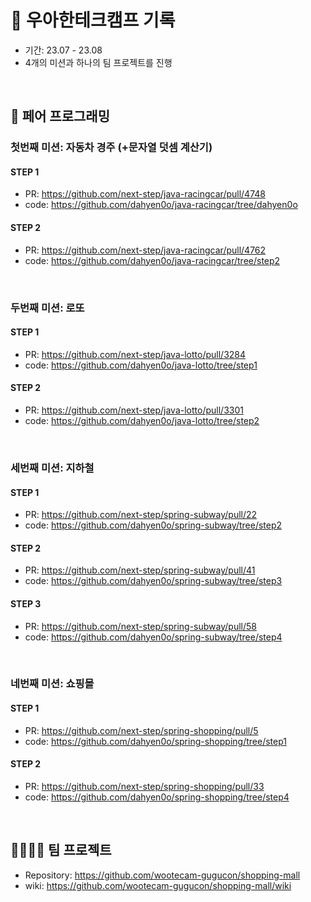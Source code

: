 # 🐾 우아한테크캠프 기록

- 기간: 23.07 - 23.08
- 4개의 미션과 하나의 팀 프로젝트를 진행

<br>

## 👥 페어 프로그래밍

### 첫번째 미션: 자동차 경주 (+문자열 덧셈 계산기)

#### STEP 1

- PR: https://github.com/next-step/java-racingcar/pull/4748
- code: https://github.com/dahyen0o/java-racingcar/tree/dahyen0o

#### STEP 2

- PR: https://github.com/next-step/java-racingcar/pull/4762
- code: https://github.com/dahyen0o/java-racingcar/tree/step2

<br>

### 두번째 미션: 로또

#### STEP 1

- PR: https://github.com/next-step/java-lotto/pull/3284
- code: https://github.com/dahyen0o/java-lotto/tree/step1

#### STEP 2

- PR: https://github.com/next-step/java-lotto/pull/3301
- code: https://github.com/dahyen0o/java-lotto/tree/step2

<br>

### 세번째 미션: 지하철

#### STEP 1

- PR: https://github.com/next-step/spring-subway/pull/22
- code: https://github.com/dahyen0o/spring-subway/tree/step2

#### STEP 2

- PR: https://github.com/next-step/spring-subway/pull/41
- code: https://github.com/dahyen0o/spring-subway/tree/step3

#### STEP 3

- PR: https://github.com/next-step/spring-subway/pull/58
- code: https://github.com/dahyen0o/spring-subway/tree/step4

<br>

### 네번째 미션: 쇼핑몰

#### STEP 1

- PR: https://github.com/next-step/spring-shopping/pull/5
- code: https://github.com/dahyen0o/spring-shopping/tree/step1

#### STEP 2

- PR: https://github.com/next-step/spring-shopping/pull/33
- code: https://github.com/dahyen0o/spring-shopping/tree/step4

<br>

## 🧑‍🧑‍🧒‍🧒 팀 프로젝트

- Repository: https://github.com/wootecam-gugucon/shopping-mall
- wiki: https://github.com/wootecam-gugucon/shopping-mall/wiki
